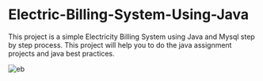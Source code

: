 # Electric-Billing-System-Using-Java

This project is a simple Electricity Billing System using Java and Mysql step by step process. This project will help you to do the java assignment projects and java best practices.

![eb](https://user-images.githubusercontent.com/74582975/171029412-a108a72a-1b6d-4b96-893f-2c9785089ebb.png)
